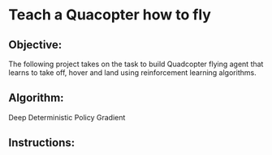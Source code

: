 # Teach a Quacopter how to fly #

## Objective: ##
The following project takes on the task to build Quadcopter flying agent that learns to take off, hover and land using reinforcement learning algorithms.

## Algorithm: ##
Deep Deterministic Policy Gradient

## Instructions: ##
